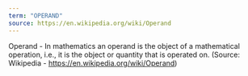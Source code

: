 ```yaml
---
term: "OPERAND"
source: https://en.wikipedia.org/wiki/Operand
---
```


Operand - In mathematics an operand is the object of a mathematical operation, i.e., it is the object or quantity that is operated on. (Source: Wikipedia - https://en.wikipedia.org/wiki/Operand)
